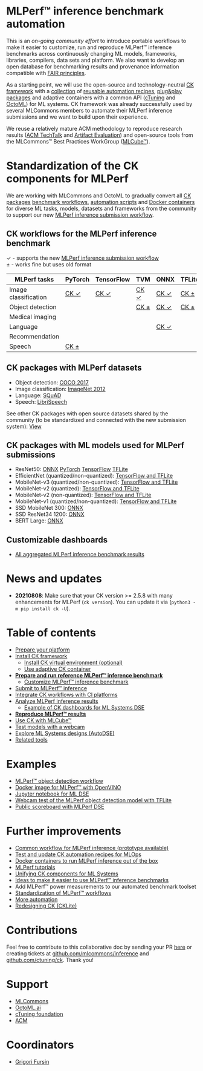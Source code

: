 # MLPerf&trade; inference benchmark automation

This is an *on-going community effort* to introduce portable workflows to make it easier to customize, run and reproduce 
MLPerf&trade; inference benchmarks across continuously changing ML models, frameworks, libraries, compilers, data sets and platform.
We also want to develop an open database for benchmarking results and provenance information 
compatible with [FAIR principles](https://www.go-fair.org/fair-principles).

As a starting point, we will use the open-source and technology-neutral [CK framework](https://github.com/ctuning/ck) 
with a [collection](https://github.com/ctuning/ck-mlops) of [reusable automation recipes](https://github.com/ctuning/ck-mlops/tree/main/program), 
[plug&play packages](https://github.com/ctuning/ck-mlops/tree/main/package) and adaptive containers with a common API
([cTuning](https://github.com/ctuning/ck-mlops/tree/main/docker) 
and [OctoML](https://github.com/octoml/mlops/tree/main/docker))
for ML systems. CK framework was already successfully used by several MLCommons members 
to automate their MLPerf inference submissions and we want to build upon their experience. 

We reuse a relatively mature ACM methodology to reproduce research results ([ACM TechTalk](https://youtu.be/7zpeIVwICa4) and [Artifact Evaluation](https://cTuning.org/ae))
and open-source tools from the MLCommons&trade; Best Practices WorkGroup ([MLCube&trade;](https://github.com/mlcommons/mlcube)).

# Standardization of the CK components for MLPerf

We are working with MLCommons and OctoML to gradually convert all [CK packages](https://github.com/ctuning/ck-mlops/tree/main/package)
[benchmark workflows](https://github.com/ctuning/ck-mlops/tree/main/programs), 
[automation scripts](https://github.com/ctuning/ck-mlops/tree/main/scripts) and 
[Docker containers](https://github.com/ctuning/ck-mlops/tree/main/docker)
for diverse ML tasks, models, datasets and frameworks from the community to support
our new [MLPerf inference submission workflow](https://github.com/octoml/mlops/tree/main/module/bench.mlperf.inference).

## CK workflows for the MLPerf inference benchmark

&#10003; - supports the new [MLPerf inference submission workflow](https://github.com/octoml/mlops/tree/main/module/bench.mlperf.inference)<br>
&#177; - works fine but uses old format


MLPerf tasks         | PyTorch | TensorFlow | TVM | ONNX | TFLite | OpenVINO | TensorRT |
--- | --- | --- | --- | --- | --- | --- | --- |
Image classification | [CK &#10003;](tasks/task-image-classification-pytorch.md) | [CK &#10003;](tasks/task-image-classification-tf.md) | [CK &#10003;](tasks/task-image-classification-tvm.md) | [CK &#10003;](tasks/task-image-classification-onnx.md) | [CK &#177;](tasks/task-image-classification-tflite.md) | [CK &#177;](tasks/task-image-classification-openvino.md) |  | 
Object detection     |  |  | [CK &#177;](tasks/task-object-detection-tvm.md) | [CK &#10003;](tasks/task-object-detection-onnx.md) | [CK &#177;](tasks/task-object-detection-tflite.md) |  | [CK &#177;](tasks/task-image-classification-tensorrt.md) | 
Medical imaging      |  |  |  |  |  |  |  | 
Language             |  |  |  | [CK &#10003;](tasks/task-language-onnx.md) |  |  |  | 
Recommendation       |  |  |  |  |  |  |  | 
Speech               | [CK &#177;](tasks/task-speech-pytorch.md) |  |  |  |  |  |  | 

## CK packages with MLPerf datasets

* Object detection: [COCO 2017](datasets/coco2017.md)
* Image classification: [ImageNet 2012](datasets/imagenet2012.md)
* Language: [SQuAD](datasets/squad.md)
* Speech: [LibriSpeech](datasets/librispeech.md)

See other CK packages with open source datasets shared by the community 
(to be standardized and connected with the new submission system):
[View](https://cknowledge.io/?q=%22package%3Adataset-*%22)

## CK packages with ML models used for MLPerf submissions

* ResNet50: [ONNX](https://github.com/octoml/mlops/tree/main/package/ml-model-mlperf-resnet50-onnx) [PyTorch](https://github.com/octoml/mlops/tree/main/package/ml-model-mlperf-resnet50-pytorch) [TensorFlow](https://github.com/octoml/mlops/tree/master/package/ml-model-mlperf-resnet50-tf) [TFLite](https://github.com/ctuning/ck-mlops/tree/main/package/model-tflite-mlperf-resnet/.cm/meta.json)
* EfficientNet (quantized/non-quantized): [TensorFlow and TFLite](https://github.com/ctuning/ck-mlops/tree/main/package/model-tflite-mlperf-efficientnet-lite/.cm/meta.json)
* MobileNet-v3 (quantized/non-quantized): [TensorFlow and TFLite](https://github.com/ctuning/ck-mlops/tree/main/package/model-tf-and-tflite-mlperf-mobilenet-v3/.cm/meta.json)
* MobileNet-v2 (quantized): [TensorFlow and TFLite](https://github.com/ctuning/ck-mlops/tree/main/package/model-tf-and-tflite-mlperf-mobilenet-v2-quant/.cm/meta.json)
* MobileNet-v2 (non-quantized): [TensorFlow and TFLite](https://github.com/ctuning/ck-mlops/tree/main/package/model-tf-and-tflite-mlperf-mobilenet-v2/.cm/meta.json)
* MobileNet-v1 (quantized/non-quantized): [TensorFlow and TFLite](https://github.com/ctuning/ck-mlops/tree/main/package/model-tf-and-tflite-mlperf-mobilenet-v1-20180802/.cm/meta.json)
* SSD MobileNet 300: [ONNX](https://github.com/octoml/mlops/tree/main/package/ml-model-mlperf-ssd-mobilenet-300-onnx)
* SSD ResNet34 1200: [ONNX](https://github.com/octoml/mlops/tree/main/package/ml-model-mlperf-ssd-resnet34-1200-onnx)
* BERT Large: [ONNX](https://github.com/octoml/mlops/tree/main/package/ml-model-mlperf-bert-large-squad-onnx) 

## Customizable dashboards

* [All aggregated MLPerf inference benchmark results](https://cknowledge.io/?q=%22mlperf-inference-all%22)

# News and updates

* **20210808**: Make sure that your CK version >= 2.5.8 with many enhancements for MLPerf (```ck version```). 
  You can update it via (```python3 -m pip install ck -U```).

# Table of contents

* [Prepare your platform](platform/README.md)
* [Install CK framework](tools/ck.md)
  * [Install CK virtual environment (optional)](tools/ck-venv.md)
  * [Use adaptive CK container](tools/ck-docker.md)
* [**Prepare and run reference MLPerf&trade; inference benchmark**](tasks/README.md)
  * [Customize MLPerf&trade; inference benchmark](tasks-custom/README.md)
* [Submit to MLPerf&trade; inference](submit/README.md)
* [Integrate CK workflows with CI platforms](tools/continuous-integration.md)
* [Analyze MLPerf inference results](results/README.md)
  * [Example of CK dashboards for ML Systems DSE](results/ck-dashboard.md)
* [**Reproduce MLPerf&trade; results**](reproduce/README.md)
* [Use CK with MLCube&trade;](tools/mlcube.md)
* [Test models with a webcam](reproduce/demo-webcam-object-detection-x86-64.md)
* [Explore ML Systems designs (AutoDSE)](dse/README.md)
* [Related tools](tools/README.md)


# Examples

* [MLPerf&trade; object detection workflow](https://github.com/ctuning/ck/blob/master/docs/mlperf-automation/tasks/task-object-detection.md)
* [Docker image for MLPerf&trade; with OpenVINO]( https://github.com/ctuning/ck-mlops/tree/main/docker/mlperf-inference-v0.7.openvino)
* [Jupyter notebook for ML DSE](https://nbviewer.jupyter.org/urls/dl.dropbox.com/s/f28u9epifr0nn09/ck-dse-demo-object-detection.ipynb)
* [Webcam test of the MLPerf object detection model with TFLite](https://cknowledge.io/solution/demo-obj-detection-coco-tf-cpu-webcam-linux-azure#test)
* [Public scoreboard with MLPerf DSE](https://cknowledge.io/result/crowd-benchmarking-mlperf-inference-classification-mobilenets-all)


# Further improvements

* [Common workflow for MLPerf inference (prototype available)](inference/workflow.md)
* [Test and update CK automation recipes for MLOps](components/README.md)
* [Docker containers to run MLPerf inference out of the box](inference/containers.md)
* [MLPerf tutorials](tutorials/README.md)
* [Unifying CK components for ML Systems](components/README.md)
* [Ideas to make it easier to use MLPerf&trade; inference benchmarks](https://docs.google.com/document/d/1xUI4_ArXssMUigsSHTAE2lL7jRZE12XXvzoV3QMoT84)
* Add MLPerf&trade; power measurements to our automated benchmark toolset
* [Standardization of MLPerf&trade; workflows](tbd/standardization.md)
* [More automation](tbd/automation.md)
* [Redesigning CK (CKLite)](tbd/ck2.md)


# Contributions

Feel free to contribute to this collaborative doc by sending your PR [here]( https://github.com/ctuning/ck/pulls )
or creating tickets at [github.com/mlcommons/inference](https://github.com/mlcommons/inference) 
and [github.com/ctuning/ck](https://github.com/ctuning/ck). 
Thank you!


# Support

* [MLCommons](https://mlcommons.org)
* [OctoML.ai](https://octoml.ai)
* [cTuning foundation](https://cTuning.org)
* [ACM](https://acm.org)


# Coordinators

* [Grigori Fursin](https://cKnowledge.io/@gfursin)
